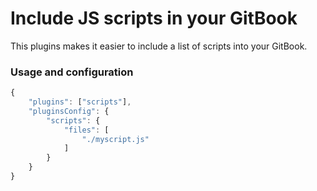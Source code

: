 # Include JS scripts in your GitBook

This plugins makes it easier to include a list of scripts into your GitBook.

### Usage and configuration

```js
{
    "plugins": ["scripts"],
    "pluginsConfig": {
        "scripts": {
            "files": [
                "./myscript.js"
            ]
        }
    }
}
```

